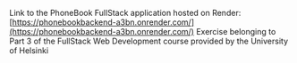Link to the PhoneBook FullStack application hosted on Render: [https://phonebookbackend-a3bn.onrender.com/](https://phonebookbackend-a3bn.onrender.com/)
Exercise belonging to Part 3 of the FullStack Web Development course provided by the University of Helsinki
